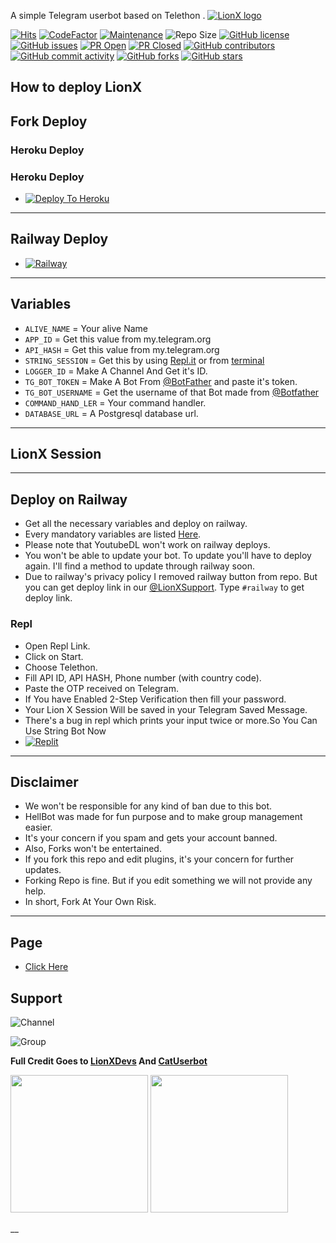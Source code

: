 A simple Telegram userbot based on Telethon .
[![LionX logo](https://telegra.ph/file/ddc5fa84192641f0915e3.jpg)](https://dashboard.heroku.com/new?button-url=https%3A%2F%2Fgithub.com%2FTeamLionX%2FLionX%2Ftree%2Fmaster&template=https%3A%2F%2Fgithub.com%2FTeamLionX%2FHeroku)

[![Hits](https://hits.seeyoufarm.com/api/count/incr/badge.svg?url=https%3A%2F%2Fgithub.com%2FTeamLionX%2FLionX&count_bg=%2379C83D&title_bg=%23555555&icon=&icon_color=%23E7E7E7&title=hits&edge_flat=false)](https://github.com/TeamLionX/LionX)
[![CodeFactor](https://www.codefactor.io/repository/github/TeamLionX/LionX/badge?&style=flat-square)](https://www.codefactor.io/repository/github/TeamLionX/LionX)
[![Maintenance](https://img.shields.io/badge/Maintained%3F-yes-green?&style=flat-square)](https://GitHub.com/TeamLionX/LionX/graphs/commit-activity) 
![Repo Size](https://img.shields.io/github/repo-size/TeamLionX/LionX?&style=flat-square&logo=github)
[![GitHub license](https://img.shields.io/github/license/TeamLionX/LionX?&style=flat-square&logo=github)](https://github.com/TeamLionX/LionX/blob/master/LICENSE)
[![GitHub issues](https://img.shields.io/github/issues/TeamLionX/LionX?&style=flat-square&logo=github)](https://github.com/TeamLionX/LionX/issues)
[![PR Open](https://img.shields.io/github/issues-pr/TeamLionX/LionX?&style=flat-square&logo=github)](https://github.com/TeamLionX/LionX/pulls)
[![PR Closed](https://img.shields.io/github/issues-pr-closed/TeamLionX/LionX?&style=flat-square&logo=github)](https://github.com/TeamLionX/LionX/pulls?q=is:closed)
[![GitHub contributors](https://img.shields.io/github/contributors/TeamLionX/LionX?&style=flat-square&logo=github)](https://GitHub.com/TeamLionX/LionX/graphs/contributors/)
[![GitHub commit activity](https://img.shields.io/github/commit-activity/m/TeamLionX/LionX?&style=flat-square&logo=github)](https://github.com/TeamLionX/LionX/graphs/commit-activity)
[![GitHub forks](https://img.shields.io/github/forks/TeamLionX/Heroku?&style=flat-square&logo=github)](https://github.com/TeamLionX/Heroku/fork)
[![GitHub stars](https://img.shields.io/github/stars/TeamLionX/LionX?&style=flat-square&logo=github)](https://github.com/TeamLionX/LionX/stargazers)



## How to deploy LionX

## Fork Deploy

### Heroku Deploy
 ### Heroku Deploy
  - [![Deploy To Heroku](https://www.herokucdn.com/deploy/button.svg)](https://heroku.com/deploy?template=https://github.com/ItsDangiBoy/LionXHeroku")

-----
## Railway Deploy

- [![Railway](https://railway.app/button.svg)](#Deploy-on-Railway)


-----
## Variables

- `ALIVE_NAME` = Your alive Name
- `APP_ID`  =  Get this value from my.telegram.org
- `API_HASH`  =  Get this value from my.telegram.org
- `STRING_SESSION`  =  Get this by using [Repl.it](#Repl) or from [terminal](#Terminal)
- `LOGGER_ID`  =  Make A Channel And Get it's ID.
- `TG_BOT_TOKEN`  =  Make A Bot From [@BotFather](https://t.me/botfather) and paste it's token.
- `TG_BOT_USERNAME`  =  Get the username of that Bot made from [@Botfather](https://t.me/botfather)
- `COMMAND_HAND_LER`  =  Your command handler.
- `DATABASE_URL`  =  A Postgresql database url.

------
## LionX Session


------
## Deploy on Railway
- Get all the necessary variables and deploy on railway.
- Every mandatory variables are listed [Here](#Variables).
- Please note that YoutubeDL won't work on railway deploys.
- You won't be able to update your bot. To update you'll have to deploy again. I'll find a method to update through railway soon.
- Due to railway's privacy policy I removed railway button from repo. But you can get deploy link in our [@LionXSupport](https://t.me/LionXsupport). Type `#railway` to get deploy link.


### Repl
- Open Repl Link.
- Click on Start.
- Choose Telethon.
- Fill API ID, API HASH, Phone number (with country code).
- Paste the OTP received on Telegram.
- If You have Enabled 2-Step Verification then fill your password.
- Your Lion X Session Will be saved in your Telegram Saved Message.
- There's a bug in repl which prints your input twice or more.So You Can Use String Bot Now
- [![Replit](https://telegra.ph/file/077958ee013e378b36818.jpg)](https://t.me/LionXStringbot)

-----
## Disclaimer
- We won't be responsible for any kind of ban due to this bot.
- HellBot was made for fun purpose and to make group management easier.
- It's your concern if you spam and gets your account banned.
- Also, Forks won't be entertained.
- If you fork this repo and edit plugins, it's your concern for further updates.
- Forking Repo is fine. But if you edit something we will not provide any help.
- In short, Fork At Your Own Risk.

------

## Page

- [Click Here](https://teamlionx.github.io/LionX/)
  
## Support

![Channel](https://img.shields.io/badge/dynamic/json?color=red&label=channel%20@LionXUpdates&query=subscribers&url=https%3A%2F%2Fonline-users-api.up.railway.app%2Fcheck%3Fchat%3DLionXUpdates&logo=telegram)

![Group](https://img.shields.io/badge/dynamic/json?color=red&label=support%20@LionXSupport&query=members&url=https%3A%2F%2Fonline-users-api.up.railway.app%2Fcheck%3Fchat%3DLionXSupport&logo=telegram)

**Full Credit Goes to [LionXDevs](t.me/TeamLionX) And [CatUserbot](https://github.com/sandy1709/catuserbot)**

   <a href="https://t.me/LionXupdates"><img src="https://img.shields.io/badge/Channel%20Support%3F-yes-green?&style=flat-square?&logo=telegram" width=220px></a>
   <a href="https://t.me/LionXSupport"><img src="https://img.shields.io/badge/Group%20Support%3F-yes-green?&style=flat-square?&logo=telegram" width=220px></a>


__
